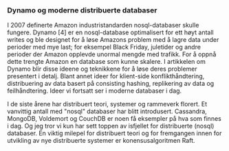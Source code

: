 ### Dynamo og moderne distribuerte databaser
I 2007 definerte Amazon industristandarden nosql-databaser skulle fungere.
Dynamo [4] er en nosql-database optimalisert for ett høyt antall writes og ble designet for å løse
Amazons problem med å lagre data under perioder med mye last;
for eksempel Black Friday, juletider og andre perioder der Amazon opplevde unormal
mengde med trafikk. For å oppnå dette trengte Amazon en database som kunne skalere.
I artikkelen om Dynamo blir disse ideene og teknikkene for å løse deres problemer presentert i detalj.
Blant annet ideer for klient-side konflikthåndtering, distribuering av data
basert på consisting hashing, replikering av data og feilhåndtering.
Ideer vi fortsatt ser i moderne databaser i dag.

I de siste årene har distribuert teori, systemer og rammeverk florert.
Et vanvittig antall med "nosql" databaser har blitt introdusert. Cassandra, MongoDB, Voldemort
og CouchDB er noen få eksempler på hva som finnes i dag. Og jeg tror vi kun har sett
toppen av isfjellet for distribuerte (nosql) databaser.
En viktig milepel for distribuert teori og for fremgangen innen for utvikling av nye
distribuerte systemer er konensusalgoritmen Raft.
